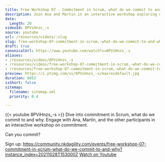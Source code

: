 ```yaml
---
title: Free Workshop 07 - Commitment in Scrum, what do we commit to and why
description: Join Ana and Martin in an interactive workshop exploring commitment in Scrum. Discover what we commit to and why. Can you commit? Sign up now!
date:
  Length: 20
videoId: 8PViHnzs_-s
source: youtube
url: /resources/videos/:slug
slug: free-workshop-07-commitment-in-scrum,-what-do-we-commit-to-and-why
draft: true
canonicalUrl: https://www.youtube.com/watch?v=8PViHnzs_-s
aliases:
- /resources/videos/8PViHnzs_-s
- /resources/videos/free-workshop-07-commitment-in-scrum,-what-do-we-commit-to-and-why
- /resources/free-workshop-07-commitment-in-scrum,-what-do-we-commit-to-and-why
preview: https://i.ytimg.com/vi/8PViHnzs_-s/maxresdefault.jpg
duration: 6853
isShort: false
sitemap:
  filename: sitemap.xml
  priority: 0.4

---
```

{{< youtube 8PViHnzs_-s >}} 
 Dive into commitment in Scrum, what do we commit to and why. Engage with Ana, Martin, and the other participants in an interactive workshop on commitment.

Can you commit?

Sign up: https://community.nkdagility.com/events/free-workshop-07-commitment-in-scrum-what-do-we-commit-to-and-why?instance_index=20211028T153000Z 
 [Watch on Youtube](https://www.youtube.com/watch?v=8PViHnzs_-s)
